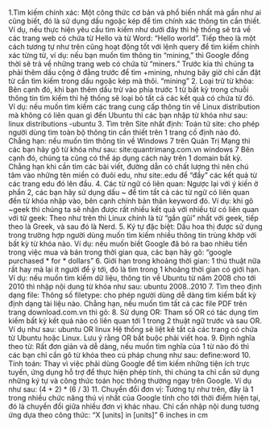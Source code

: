 1.Tìm kiếm chính xác:
Một công thức cơ bản và phổ biến nhất mà gần như ai cũng biết, đó là sử dụng dấu ngoặc kép để tìm chính xác thông tin cần thiết. Ví dụ, nếu thực hiện yêu cầu tìm kiếm như dưới đây thì hệ thống sẽ trả về các trang web có chứa từ Hello và từ Word: 
“Hello world”.
Tiếp theo là một cách tương tự như trên cũng hoạt động tốt với lệnh query để tìm kiếm chính xác từng từ, ví dụ: nếu bạn muốn tìm thông tin “mining,” thì Google đồng thời sẽ trả về những trang web có chứa từ “miners.” Trước kia thì chúng ta phải thêm dấu cộng ở đằng trước để tìm +mining, nhưng bây giờ chỉ cần đặt từ cần tìm kiếm trong dấu ngoặc kép mà thôi.
“mining”
2. Loại trừ từ khóa:
Bên cạnh đó, khi bạn thêm dấu trừ vào phía trước 1 từ bất kỳ trong chuỗi thông tin tìm kiếm thì hệ thống sẽ loại bỏ tất cả các kết quả có chứa từ đó. Ví dụ: nếu muốn tìm kiếm các trang cung cấp thông tin về Linux distribution mà không có liên quan gì đến Ubuntu thì các bạn nhập từ khóa như sau:
linux distributions -ubuntu
3. Tìm trên Site nhất định:
Toán tử site: cho phép người dùng tìm toàn bộ thông tin cần thiết trên 1 trang cố định nào đó. Chẳng hạn: nếu muốn tìm thông tin về Windows 7 trên Quản Trị Mạng thì các bạn hãy gõ từ khóa như sau:
site:quantrimang.com.vn windows 7
Bên cạnh đó, chúng ta cũng có thể áp dụng cách này trên 1 domain bất kỳ. Chẳng hạn khi cần tìm các bài viết, đường dẫn có chất lượng thì nên chú tâm vào những tên miền có đuôi edu, như site:.edu để “đẩy” các kết quả từ các trang edu đó lên đầu.
4. Các từ ngữ có liên quan:
Ngược lại với ý kiến ở phần 2, các bạn hãy sử dụng dấu ~ để tìm tất cả các từ ngữ có liên quan đến từ khóa nhập vào, bên cạnh chính bản thân keyword đó. Ví dụ: khi gõ ~geek thì chúng ta sẽ nhận được rất nhiều kết quả với nhiều từ có liên quan với từ geek:
Theo như trên thì Linux chính là từ “gần gũi” nhất với geek, tiếp theo là Greek, và sau đó là Nerd.
5. Ký tự đặc biệt:
Dấu hoa thị được sử dụng trong trường hợp người dùng muốn tìm kiếm nhiều thông tin trùng khớp với bất kỳ từ khóa nào. Ví dụ: nếu muốn biết Google đã bỏ ra bao nhiêu tiền trong việc mua và bán trong thời gian qua, các bạn hãy gõ:
“google purchased * for * dollars”
6. Giới hạn trong khoảng thời gian:
1 thủ thuật nữa rất hay mà lại ít người để ý tới, đó là tìm trong 1 khoảng thời gian có giới hạn. Ví dụ: nếu muốn tìm kiếm dữ liệu, thông tin về Ubuntu từ năm 2008 cho tới 2010 thì nhập nội dung từ khóa như sau:
ubuntu 2008..2010
7. Tìm theo định dạng file:
Thông số filetype: cho phép người dùng dễ dàng tìm kiếm bất kỳ định dạng tài liệu nào. Chẳng hạn, nếu muốn tìm tất cả các file PDF trên trang download.com.vn thì gõ:
8. Sử dụng OR:
Tham số OR có tác dụng tìm kiếm bất kỳ kết quả nào có liên quan tới 1 trong 2 thuật ngữ trước và sau OR. Ví dụ như sau:
ubuntu OR linux
Hệ thống sẽ liệt kê tất cả các trang có chứa từ Ubuntu hoặc Linux. Lưu ý rằng OR bắt buộc phải viết hoa.
9. Định nghĩa theo từ:
Rất đơn giản và dễ dàng, nếu muốn tìm nghĩa của 1 từ nào đó thì các bạn chỉ cần gõ từ khóa theo cú pháp chung như sau:
define:word
10. Tính toán:
Thay vì việc phải dùng Google để tìm kiếm những tiện ích trực tuyến, ứng dụng hỗ trợ để thực hiện phép tính, thì chúng ta chỉ cần sử dụng những ký tự và công thức toán học thông thường ngay trên Google. Ví dụ như sau:
(4 + 2) * (6 / 3)
11. Chuyển đổi đơn vị:
Tương tự như trên, đây là 1 trong nhiều chức năng thú vị nhất của Google tính cho tới thời điểm hiện tại, đó là chuyển đổi giữa nhiều đơn vị khác nhau. Chỉ cần nhập nội dung tương ứng dựa theo công thức: “X [units] in [units]”
6 inches in cm

